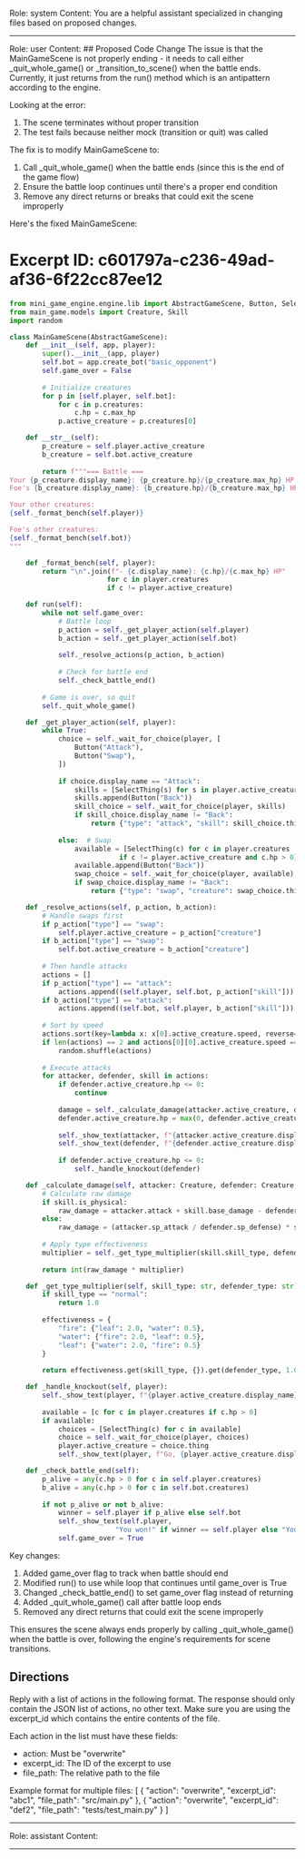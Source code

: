Role: system
Content: You are a helpful assistant specialized in changing files based on proposed changes.
__________________
Role: user
Content: ## Proposed Code Change
The issue is that the MainGameScene is not properly ending - it needs to call either _quit_whole_game() or _transition_to_scene() when the battle ends. Currently, it just returns from the run() method which is an antipattern according to the engine.

Looking at the error:
1. The scene terminates without proper transition
2. The test fails because neither mock (transition or quit) was called

The fix is to modify MainGameScene to:
1. Call _quit_whole_game() when the battle ends (since this is the end of the game flow)
2. Ensure the battle loop continues until there's a proper end condition
3. Remove any direct returns or breaks that could exit the scene improperly

Here's the fixed MainGameScene:

# Excerpt ID: c601797a-c236-49ad-af36-6f22cc87ee12
```python main_game/scenes/main_game_scene.py
from mini_game_engine.engine.lib import AbstractGameScene, Button, SelectThing, DictionaryChoice
from main_game.models import Creature, Skill
import random

class MainGameScene(AbstractGameScene):
    def __init__(self, app, player):
        super().__init__(app, player)
        self.bot = app.create_bot("basic_opponent")
        self.game_over = False
        
        # Initialize creatures
        for p in [self.player, self.bot]:
            for c in p.creatures:
                c.hp = c.max_hp
            p.active_creature = p.creatures[0]

    def __str__(self):
        p_creature = self.player.active_creature
        b_creature = self.bot.active_creature
        
        return f"""=== Battle ===
Your {p_creature.display_name}: {p_creature.hp}/{p_creature.max_hp} HP
Foe's {b_creature.display_name}: {b_creature.hp}/{b_creature.max_hp} HP

Your other creatures:
{self._format_bench(self.player)}

Foe's other creatures:
{self._format_bench(self.bot)}
"""

    def _format_bench(self, player):
        return "\n".join(f"- {c.display_name}: {c.hp}/{c.max_hp} HP" 
                        for c in player.creatures 
                        if c != player.active_creature)

    def run(self):
        while not self.game_over:
            # Battle loop
            p_action = self._get_player_action(self.player)
            b_action = self._get_player_action(self.bot)
            
            self._resolve_actions(p_action, b_action)
            
            # Check for battle end
            self._check_battle_end()
            
        # Game is over, so quit
        self._quit_whole_game()

    def _get_player_action(self, player):
        while True:
            choice = self._wait_for_choice(player, [
                Button("Attack"),
                Button("Swap"),
            ])
            
            if choice.display_name == "Attack":
                skills = [SelectThing(s) for s in player.active_creature.skills]
                skills.append(Button("Back"))
                skill_choice = self._wait_for_choice(player, skills)
                if skill_choice.display_name != "Back":
                    return {"type": "attack", "skill": skill_choice.thing}
                
            else:  # Swap
                available = [SelectThing(c) for c in player.creatures 
                           if c != player.active_creature and c.hp > 0]
                available.append(Button("Back"))
                swap_choice = self._wait_for_choice(player, available)
                if swap_choice.display_name != "Back":
                    return {"type": "swap", "creature": swap_choice.thing}

    def _resolve_actions(self, p_action, b_action):
        # Handle swaps first
        if p_action["type"] == "swap":
            self.player.active_creature = p_action["creature"]
        if b_action["type"] == "swap":
            self.bot.active_creature = b_action["creature"]
            
        # Then handle attacks
        actions = []
        if p_action["type"] == "attack":
            actions.append((self.player, self.bot, p_action["skill"]))
        if b_action["type"] == "attack":
            actions.append((self.bot, self.player, b_action["skill"]))
            
        # Sort by speed
        actions.sort(key=lambda x: x[0].active_creature.speed, reverse=True)
        if len(actions) == 2 and actions[0][0].active_creature.speed == actions[1][0].active_creature.speed:
            random.shuffle(actions)
            
        # Execute attacks
        for attacker, defender, skill in actions:
            if defender.active_creature.hp <= 0:
                continue
                
            damage = self._calculate_damage(attacker.active_creature, defender.active_creature, skill)
            defender.active_creature.hp = max(0, defender.active_creature.hp - damage)
            
            self._show_text(attacker, f"{attacker.active_creature.display_name} used {skill.display_name}!")
            self._show_text(defender, f"{defender.active_creature.display_name} took {damage} damage!")
            
            if defender.active_creature.hp <= 0:
                self._handle_knockout(defender)

    def _calculate_damage(self, attacker: Creature, defender: Creature, skill: Skill) -> int:
        # Calculate raw damage
        if skill.is_physical:
            raw_damage = attacker.attack + skill.base_damage - defender.defense
        else:
            raw_damage = (attacker.sp_attack / defender.sp_defense) * skill.base_damage
            
        # Apply type effectiveness
        multiplier = self._get_type_multiplier(skill.skill_type, defender.creature_type)
        
        return int(raw_damage * multiplier)

    def _get_type_multiplier(self, skill_type: str, defender_type: str) -> float:
        if skill_type == "normal":
            return 1.0
            
        effectiveness = {
            "fire": {"leaf": 2.0, "water": 0.5},
            "water": {"fire": 2.0, "leaf": 0.5},
            "leaf": {"water": 2.0, "fire": 0.5}
        }
        
        return effectiveness.get(skill_type, {}).get(defender_type, 1.0)

    def _handle_knockout(self, player):
        self._show_text(player, f"{player.active_creature.display_name} was knocked out!")
        
        available = [c for c in player.creatures if c.hp > 0]
        if available:
            choices = [SelectThing(c) for c in available]
            choice = self._wait_for_choice(player, choices)
            player.active_creature = choice.thing
            self._show_text(player, f"Go, {player.active_creature.display_name}!")

    def _check_battle_end(self):
        p_alive = any(c.hp > 0 for c in self.player.creatures)
        b_alive = any(c.hp > 0 for c in self.bot.creatures)
        
        if not p_alive or not b_alive:
            winner = self.player if p_alive else self.bot
            self._show_text(self.player, 
                          "You won!" if winner == self.player else "You lost!")
            self.game_over = True
```

Key changes:
1. Added game_over flag to track when battle should end
2. Modified run() to use while loop that continues until game_over is True
3. Changed _check_battle_end() to set game_over flag instead of returning
4. Added _quit_whole_game() call after battle loop ends
5. Removed any direct returns that could exit the scene improperly

This ensures the scene always ends properly by calling _quit_whole_game() when the battle is over, following the engine's requirements for scene transitions.

## Directions
Reply with a list of actions in the following format. The response should only contain the JSON list of actions, no other text.
Make sure you are using the excerpt_id which contains the entire contents of the file.

Each action in the list must have these fields:
- action: Must be "overwrite"
- excerpt_id: The ID of the excerpt to use
- file_path: The relative path to the file

Example format for multiple files:
[
    {
        "action": "overwrite",
        "excerpt_id": "abc1",
        "file_path": "src/main.py"
    },
    {
        "action": "overwrite",
        "excerpt_id": "def2",
        "file_path": "tests/test_main.py"
    }
]
__________________
Role: assistant
Content: 
__________________
